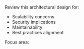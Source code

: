 Review this architectural design for:

- Scalability concerns
- Security implications
- Maintainability
- Best practices alignment

Focus area:
